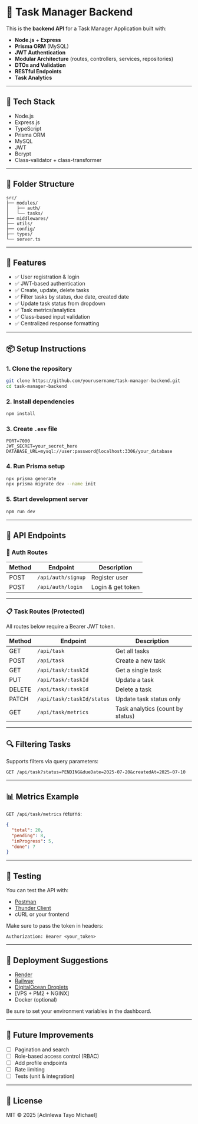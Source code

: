 # 🧠 Task Manager Backend

This is the **backend API** for a Task Manager Application built with:

- **Node.js** + **Express**
- **Prisma ORM** (MySQL)
- **JWT Authentication**
- **Modular Architecture** (routes, controllers, services, repositories)
- **DTOs and Validation**
- **RESTful Endpoints**
- **Task Analytics**

---

## 🔧 Tech Stack

- Node.js
- Express.js
- TypeScript
- Prisma ORM
- MySQL
- JWT
- Bcrypt
- Class-validator + class-transformer

---

## 📁 Folder Structure

```
src/
├── modules/
│   ├── auth/
│   └── tasks/
├── middlewares/
├── utils/
├── config/
├── types/
└── server.ts
```

---

## 🔐 Features

- ✅ User registration & login
- ✅ JWT-based authentication
- ✅ Create, update, delete tasks
- ✅ Filter tasks by status, due date, created date
- ✅ Update task status from dropdown
- ✅ Task metrics/analytics
- ✅ Class-based input validation
- ✅ Centralized response formatting

---

## 📦 Setup Instructions

### 1. Clone the repository

```bash
git clone https://github.com/yourusername/task-manager-backend.git
cd task-manager-backend
```

### 2. Install dependencies

```bash
npm install
```

### 3. Create `.env` file

```env
PORT=7000
JWT_SECRET=your_secret_here
DATABASE_URL=mysql://user:password@localhost:3306/your_database
```

### 4. Run Prisma setup

```bash
npx prisma generate
npx prisma migrate dev --name init
```

### 5. Start development server

```bash
npm run dev
```

---

## 📮 API Endpoints

### 🔐 Auth Routes

| Method | Endpoint         | Description        |
|--------|------------------|--------------------|
| POST   | `/api/auth/signup` | Register user      |
| POST   | `/api/auth/login`  | Login & get token  |

---

### 📋 Task Routes (Protected)

All routes below require a Bearer JWT token.

| Method | Endpoint                   | Description               |
|--------|----------------------------|---------------------------|
| GET    | `/api/task`                | Get all tasks             |
| POST   | `/api/task`                | Create a new task         |
| GET    | `/api/task/:taskId`        | Get a single task         |
| PUT    | `/api/task/:taskId`        | Update a task             |
| DELETE | `/api/task/:taskId`        | Delete a task             |
| PATCH  | `/api/task/:taskId/status` | Update task status only   |
| GET    | `/api/task/metrics`        | Task analytics (count by status) |

---

## 🔍 Filtering Tasks

Supports filters via query parameters:

```http
GET /api/task?status=PENDING&dueDate=2025-07-20&createdAt=2025-07-10
```

---

## 📊 Metrics Example

`GET /api/task/metrics` returns:

```json
{
  "total": 20,
  "pending": 8,
  "inProgress": 5,
  "done": 7
}
```

---

## 🧪 Testing

You can test the API with:

- [Postman](https://www.postman.com/)
- [Thunder Client](https://www.thunderclient.com/)
- cURL or your frontend

Make sure to pass the token in headers:

```http
Authorization: Bearer <your_token>
```

---

## 🚀 Deployment Suggestions

- [Render](https://render.com)
- [Railway](https://railway.app)
- [DigitalOcean Droplets](https://www.digitalocean.com/)
- [VPS + PM2 + NGINX]
- Docker (optional)

Be sure to set your environment variables in the dashboard.

---

## 🧹 Future Improvements

- [ ] Pagination and search
- [ ] Role-based access control (RBAC)
- [ ] Add profile endpoints
- [ ] Rate limiting
- [ ] Tests (unit & integration)

---

## 📄 License

MIT © 2025 [Adinlewa Tayo Michael]
